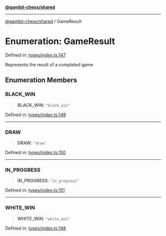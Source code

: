 [**@gambit-chess/shared**](../README.md)

***

[@gambit-chess/shared](../globals.md) / GameResult

# Enumeration: GameResult

Defined in: [types/index.ts:147](https://github.com/cango91/gambit-chess/blob/b8ea13e4976c99c29d095eae7bc504b86f9add51/shared/src/types/index.ts#L147)

Represents the result of a completed game

## Enumeration Members

### BLACK\_WIN

> **BLACK\_WIN**: `"black_win"`

Defined in: [types/index.ts:149](https://github.com/cango91/gambit-chess/blob/b8ea13e4976c99c29d095eae7bc504b86f9add51/shared/src/types/index.ts#L149)

***

### DRAW

> **DRAW**: `"draw"`

Defined in: [types/index.ts:150](https://github.com/cango91/gambit-chess/blob/b8ea13e4976c99c29d095eae7bc504b86f9add51/shared/src/types/index.ts#L150)

***

### IN\_PROGRESS

> **IN\_PROGRESS**: `"in_progress"`

Defined in: [types/index.ts:151](https://github.com/cango91/gambit-chess/blob/b8ea13e4976c99c29d095eae7bc504b86f9add51/shared/src/types/index.ts#L151)

***

### WHITE\_WIN

> **WHITE\_WIN**: `"white_win"`

Defined in: [types/index.ts:148](https://github.com/cango91/gambit-chess/blob/b8ea13e4976c99c29d095eae7bc504b86f9add51/shared/src/types/index.ts#L148)
